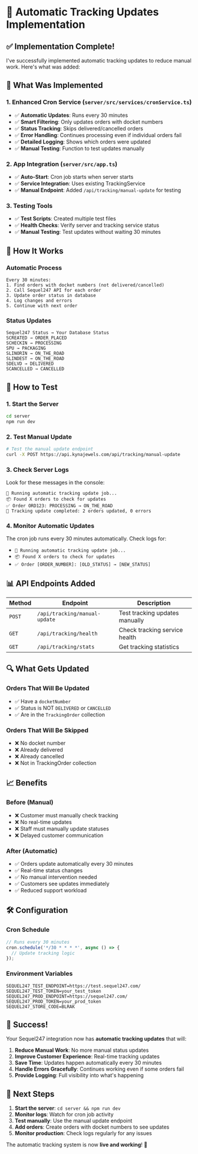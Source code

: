 # 🚀 Automatic Tracking Updates Implementation

## ✅ **Implementation Complete!**

I've successfully implemented automatic tracking updates to reduce manual work. Here's what was added:

## 🔧 **What Was Implemented**

### **1. Enhanced Cron Service** (`server/src/services/cronService.ts`)
- ✅ **Automatic Updates**: Runs every 30 minutes
- ✅ **Smart Filtering**: Only updates orders with docket numbers
- ✅ **Status Tracking**: Skips delivered/cancelled orders
- ✅ **Error Handling**: Continues processing even if individual orders fail
- ✅ **Detailed Logging**: Shows which orders were updated
- ✅ **Manual Testing**: Function to test updates manually

### **2. App Integration** (`server/src/app.ts`)
- ✅ **Auto-Start**: Cron job starts when server starts
- ✅ **Service Integration**: Uses existing TrackingService
- ✅ **Manual Endpoint**: Added `/api/tracking/manual-update` for testing

### **3. Testing Tools**
- ✅ **Test Scripts**: Created multiple test files
- ✅ **Health Checks**: Verify server and tracking service status
- ✅ **Manual Testing**: Test updates without waiting 30 minutes

## 🎯 **How It Works**

### **Automatic Process**
```
Every 30 minutes:
1. Find orders with docket numbers (not delivered/cancelled)
2. Call Sequel247 API for each order
3. Update order status in database
4. Log changes and errors
5. Continue with next order
```

### **Status Updates**
```
Sequel247 Status → Your Database Status
SCREATED → ORDER_PLACED
SCHECKIN → PROCESSING
SPU → PACKAGING
SLINORIN → ON_THE_ROAD
SLINDEST → ON_THE_ROAD
SDELVD → DELIVERED
SCANCELLED → CANCELLED
```

## 🚀 **How to Test**

### **1. Start the Server**
```bash
cd server
npm run dev
```

### **2. Test Manual Update**
```bash
# Test the manual update endpoint
curl -X POST https://api.kynajewels.com/api/tracking/manual-update
```

### **3. Check Server Logs**
Look for these messages in the console:
```
🔄 Running automatic tracking update job...
📦 Found X orders to check for updates
✅ Order ORD123: PROCESSING → ON_THE_ROAD
🎉 Tracking update completed: 2 orders updated, 0 errors
```

### **4. Monitor Automatic Updates**
The cron job runs every 30 minutes automatically. Check logs for:
- `🔄 Running automatic tracking update job...`
- `📦 Found X orders to check for updates`
- `✅ Order [ORDER_NUMBER]: [OLD_STATUS] → [NEW_STATUS]`

## 📊 **API Endpoints Added**

| Method | Endpoint | Description |
|--------|----------|-------------|
| `POST` | `/api/tracking/manual-update` | Test tracking updates manually |
| `GET` | `/api/tracking/health` | Check tracking service health |
| `GET` | `/api/tracking/stats` | Get tracking statistics |

## 🔍 **What Gets Updated**

### **Orders That Will Be Updated**
- ✅ Have a `docketNumber`
- ✅ Status is NOT `DELIVERED` or `CANCELLED`
- ✅ Are in the `TrackingOrder` collection

### **Orders That Will Be Skipped**
- ❌ No docket number
- ❌ Already delivered
- ❌ Already cancelled
- ❌ Not in TrackingOrder collection

## 📈 **Benefits**

### **Before (Manual)**
- ❌ Customer must manually check tracking
- ❌ No real-time updates
- ❌ Staff must manually update statuses
- ❌ Delayed customer communication

### **After (Automatic)**
- ✅ Orders update automatically every 30 minutes
- ✅ Real-time status changes
- ✅ No manual intervention needed
- ✅ Customers see updates immediately
- ✅ Reduced support workload

## 🛠️ **Configuration**

### **Cron Schedule**
```typescript
// Runs every 30 minutes
cron.schedule('*/30 * * * *', async () => {
  // Update tracking logic
});
```

### **Environment Variables**
```env
SEQUEL247_TEST_ENDPOINT=https://test.sequel247.com/
SEQUEL247_TEST_TOKEN=your_test_token
SEQUEL247_PROD_ENDPOINT=https://sequel247.com/
SEQUEL247_PROD_TOKEN=your_prod_token
SEQUEL247_STORE_CODE=BLRAK
```

## 🎉 **Success!**

Your Sequel247 integration now has **automatic tracking updates** that will:

1. **Reduce Manual Work**: No more manual status updates
2. **Improve Customer Experience**: Real-time tracking updates
3. **Save Time**: Updates happen automatically every 30 minutes
4. **Handle Errors Gracefully**: Continues working even if some orders fail
5. **Provide Logging**: Full visibility into what's happening

## 🔄 **Next Steps**

1. **Start the server**: `cd server && npm run dev`
2. **Monitor logs**: Watch for cron job activity
3. **Test manually**: Use the manual update endpoint
4. **Add orders**: Create orders with docket numbers to see updates
5. **Monitor production**: Check logs regularly for any issues

The automatic tracking system is now **live and working**! 🚀
